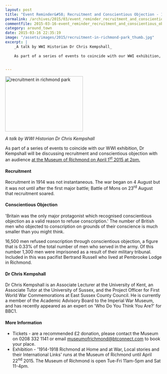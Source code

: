 ```yaml
---
layout: post
title: "Event Reminder&#58; Recruitment and Conscientious Objection - 1 April 2015"
permalink: /archives/2015/03/event_reminder_recruitment_and_conscientious_objec.html
commentfile: 2015-03-16-event_reminder_recruitment_and_conscientious_objec
category: around_town
date: 2015-03-16 22:35:19
image: "/assets/images/2015/recruitment-in-richmond-park_thumb.jpg"
excerpt: |
    _A talk by WWI Historian Dr Chris Kempshall_
    
    As part of a series of events to coincide with our WWI exhibition, Dr Kempshall will be discussing recruitment and conscientious objection with an audience <a href="https://stmargarets.london/event/event/200705144908">at the Museum of Richmond on April 1<sup>st</sup> 2015 at 2pm.</a>
    

---
```


<a href="/assets/images/2015/recruitment-in-richmond-park.jpg" title="See larger version of - recruitment in richmond park"><img src="/assets/images/2015/recruitment-in-richmond-park_thumb.jpg" width="250" height="178" alt="recruitment in richmond park" class="photo right" /></a>

*A talk by WWI Historian Dr Chris Kempshall*

As part of a series of events to coincide with our WWI exhibition, Dr Kempshall will be discussing recruitment and conscientious objection with an audience [at the Museum of Richmond on April 1<sup>st</sup> 2015 at 2pm.](/event/event/200705144908)

#### Recruitment

Recruitment in 1914 was not instantaneous. The war began on 4 August but it was not until after the first major battle; Battle of Mons on 23<sup>rd</sup> August that recruitment soared.

#### Conscientious Objection

'Britain was the only major protagonist which recognised conscientious objection as a valid reason to refuse conscription.' The number of British men who objected to conscription on grounds of their conscience is much smaller than you might think.

16,500 men refused conscription through conscientious objection, a figure that is 0.33% of the total number of men who served in the army. Of this number 1,300 men were imprisoned as a result of their military tribunal. Included in this was pacifist Bertrand Russell who lived at Pembrooke Lodge in Richmond.

#### Dr Chris Kempshall

Dr Chris Kempshall is an Associate Lecturer at the University of Kent, an Associate Tutor at the University of Sussex, and the Project Officer for First World War Commemorations at East Sussex County Council. He is currently a member of the Academic Advisory Board to the Imperial War Museum, and has recently appeared as an expert on 'Who Do You Think You Are?' for BBC1.

#### More Information

-   Tickets - are a recommended £2 donation, please contact the Museum on 0208 332 1141 or email <museumofrichmond@btconnect.com> to book your place.
-   Exhibition - '1914-1918 Richmond at Home and at War, Local stories and their International Links' runs at the Museum of Richmond until April 22<sup>nd</sup> 2015. The Museum of Richmond is open Tue-Fri 11am-5pm and Sat 11-4pm.
